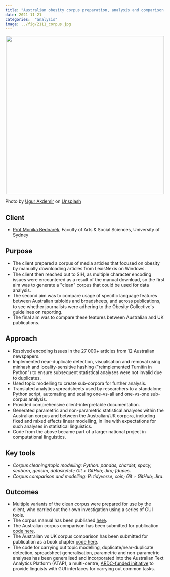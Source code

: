 ```yaml
---
title: "Australian obesity corpus preparation, analysis and comparison with the UK"
date: 2021-11-21
categories:  "analysis"
image: ../fig/2111_corpus.jpg
---
```


<p align="center">
<img src="https://daryavanichkina.com/fig/2111_corpus.jpg" width="500" />
</p>

Photo by <a href="https://unsplash.com/@ugur?utm_source=unsplash&utm_medium=referral&utm_content=creditCopyText">Ugur Akdemir</a> on <a href="https://unsplash.com/s/photos/corpus?utm_source=unsplash&utm_medium=referral&utm_content=creditCopyText">Unsplash</a>
  

## Client

- [Prof Monika Bednarek](https://www.sydney.edu.au/arts/about/our-people/academic-staff/monika-bednarek.html), Faculty of Arts & Social Sciences, University of Sydney

## Purpose

- The client prepared a corpus of media articles that focused on obesity by manually downloading articles from LexisNexis on Windows. 
- The client then reached out to SIH, as multiple character encoding issues were encountered as a result of the manual download, so the first aim was to generate a "clean" corpus that could be used for data analysis.
- The second aim was to compare usage of specific language features between Australian tabloids and broadsheets, and across publications, to see whether journalists were adhering to the Obesity Collective's guidelines on reporting.
- The final aim was to compare these features between Australian and UK publications.
## Approach

- Resolved encoding issues in the 27 000+ articles from 12 Australian newspapers.
- Implemented near-duplicate detection, visualisation and removal using minhash and locality-sensitive hashing ("reimplemented Turnitin in Python") to ensure subsequent statistical analyses were not invalid due to duplicates.
- Used topic modelling to create sub-corpora for further analysis.
- Translated analytics spreadsheets used by researchers to a standalone Python script, automating and scaling one-vs-all and one-vs-one sub-corpus analysis.
- Provided comprehensive client-interpretable documentation.
- Generated parametric and non-parametric statistical analyses within the Australian corpus and between the Australian/UK corpora, including fixed and mixed effects linear modelling, in line with expectations for such analyses in statistical linguistics.
- Code from the above became part of a larger national project in computational linguistics.

## Key tools

- *Corpus cleaning/topic modelling: Python: pandas, chardet, spacy, seaborn, gensim, datasketch; Git + GitHub; Jira; fdupes*.
- *Corpus comparison and modelling: R: tidyverse, coin; Git + GitHub; Jira*.

## Outcomes

- Multiple variants of the clean corpus were prepared for use by the client, who carried out their own investigation using a series of GUI tools.
- The corpus manual has been published [here](https://github.com/Sydney-Informatics-Hub/obesitycorpus).
- The Australian corpus comparison has been submitted for publication [code here](https://sydney-informatics-hub.github.io/PIPE-3034-obesity2/).
- The Australian vs UK corpus comparison has been submitted for publication as a book chapter [code here](https://github.com/Sydney-Informatics-Hub/PIPE-3034-obesity2-bookchapter).
- The code for carrying out topic modelling, duplicate/near-duplicate detection, spreadsheet generalisation, parametric and non-parametric analyses has been generalised and incorporated into the Australian Text Analytics Platform (ATAP), a multi-centre, [ARDC-funded initiative](https://ardc.edu.au/project/australian-text-analytics-platform/) to provide linguists with GUI interfaces for carrying out common tasks.